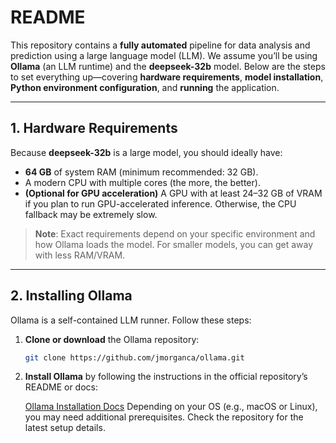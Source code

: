 # README

This repository contains a **fully automated** pipeline for data analysis and prediction using a large language model (LLM). We assume you’ll be using **Ollama** (an LLM runtime) and the **deepseek-32b** model. Below are the steps to set everything up—covering **hardware requirements**, **model installation**, **Python environment configuration**, and **running** the application.

---

## 1. Hardware Requirements

Because **deepseek-32b** is a large model, you should ideally have:

- **64 GB** of system RAM (minimum recommended: 32 GB).
- A modern CPU with multiple cores (the more, the better).
- **(Optional for GPU acceleration)** A GPU with at least 24–32 GB of VRAM if you plan to run GPU-accelerated inference. Otherwise, the CPU fallback may be extremely slow.

> **Note**: Exact requirements depend on your specific environment and how Ollama loads the model. For smaller models, you can get away with less RAM/VRAM.

---

## 2. Installing Ollama

Ollama is a self-contained LLM runner. Follow these steps:

1. **Clone or download** the Ollama repository:
   ```bash
   git clone https://github.com/jmorganca/ollama.git
2. **Install Ollama** by following the instructions in the official repository’s README or docs:
   
   [Ollama Installation Docs](https://github.com/ollama/ollama#installation)
   Depending on your OS (e.g., macOS or Linux), you may need additional prerequisites. Check the repository for the latest setup details.

